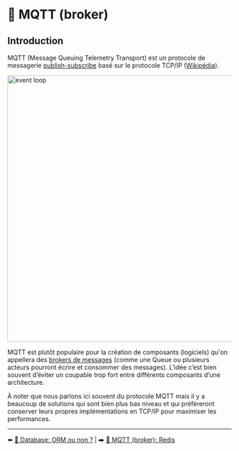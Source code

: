 # 📡 MQTT (broker)

## Introduction 

MQTT (Message Queuing Telemetry Transport) est un protocole de messagerie [publish-subscribe](https://fr.wikipedia.org/wiki/Publish-subscribe) basé sur le protocole TCP/IP ([Wikipédia](https://fr.wikipedia.org/wiki/MQTT)).

<img src="../../../assets/mqtt/intro.png" alt="event loop" width="600"/>

MQTT est plutôt populaire pour la création de composants (logiciels) qu'on appellera des [brokers de messages](https://en.wikipedia.org/wiki/Message_broker) (comme une Queue ou plusieurs acteurs pourront écrire et consommer des messages). L’idée c’est bien souvent d’éviter un coupable trop fort entre différents composants d’une architecture.

À noter que nous parlons ici souvent du protocole MQTT mais il y a beaucoup de solutions qui sont bien plus bas niveau et qui préféreront conserver leurs propres implémentations en TCP/IP pour maximiser les performances.

---

⬅️ [💾 Database: ORM ou non ?](../6-database/10-orm.md) |
➡️ [📡 MQTT (broker): Redis](./2-redis.md)
